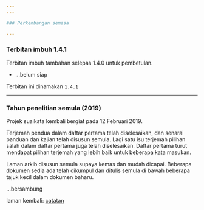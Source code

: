 ```yaml
---
---

### Perkembangan semasa

---
```


### Terbitan imbuh 1.4.1

Terbitan imbuh tambahan selepas 1.4.0 untuk pembetulan.

* ...belum siap

Terbitan ini dinamakan `1.4.1`

---

### Tahun penelitian semula (2019)

Projek suaikata kembali bergiat pada 12 Februari 2019.

Terjemah pendua dalam daftar pertama telah diselesaikan,
dan senarai panduan dan kajian telah disusun semula. Lagi
satu isu terjemah pilihan salah dalam daftar pertama juga
telah diselesaikan. Daftar pertama turut mendapat pilihan
terjemah yang lebih baik untuk beberapa kata masukan.

Laman arkib disusun semula supaya kemas dan mudah dicapai.
Beberapa dokumen sedia ada telah dikumpul dan ditulis
semula di bawah beberapa tajuk kecil dalam dokumen baharu.

...bersambung

laman kembali: [catatan][0]

  [0]: index.md
